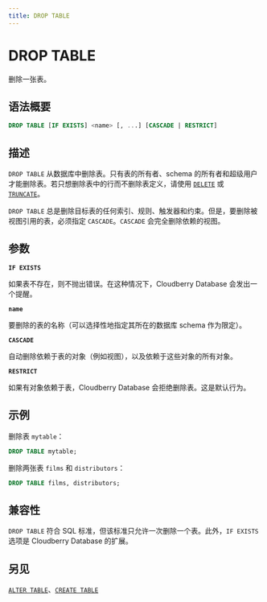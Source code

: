 ```yaml
---
title: DROP TABLE
---
```


# DROP TABLE

删除一张表。

## 语法概要

```sql
DROP TABLE [IF EXISTS] <name> [, ...] [CASCADE | RESTRICT]
```

## 描述

`DROP TABLE` 从数据库中删除表。只有表的所有者、schema 的所有者和超级用户才能删除表。若只想删除表中的行而不删除表定义，请使用 [`DELETE`](https://github.com/cloudberrydb/cloudberrydb-site/blob/cbdb-doc-validation/docs/sql-stmts/sql-stmt-delete.md) 或 [`TRUNCATE`](/i18n/zh/docusaurus-plugin-content-docs/current/sql-stmts/sql-stmt-truncate.md)。

`DROP TABLE` 总是删除目标表的任何索引、规则、触发器和约束。但是，要删除被视图引用的表，必须指定 `CASCADE`。`CASCADE` 会完全删除依赖的视图。

## 参数

**`IF EXISTS`**

如果表不存在，则不抛出错误。在这种情况下，Cloudberry Database 会发出一个提醒。

**`name`**

要删除的表的名称（可以选择性地指定其所在的数据库 schema 作为限定）。

**`CASCADE`**

自动删除依赖于表的对象（例如视图），以及依赖于这些对象的所有对象。

**`RESTRICT`**

如果有对象依赖于表，Cloudberry Database 会拒绝删除表。这是默认行为。

## 示例

删除表 `mytable`：

```sql
DROP TABLE mytable;
```

删除两张表 `films` 和 `distributors`：

```sql
DROP TABLE films, distributors;
```

## 兼容性

`DROP TABLE` 符合 SQL 标准，但该标准只允许一次删除一个表。此外，`IF EXISTS` 选项是 Cloudberry Database 的扩展。

## 另见

[`ALTER TABLE`](https://github.com/cloudberrydb/cloudberrydb-site/blob/cbdb-doc-validation/docs/sql-stmts/sql-stmt-alter-table.md)、[`CREATE TABLE`](https://github.com/cloudberrydb/cloudberrydb-site/blob/cbdb-doc-validation/docs/sql-stmts/sql-stmt-create-table.md)
